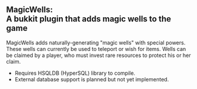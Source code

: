 MagicWells:    
A bukkit plugin that adds magic wells to the game
---
MagicWells adds naturally-generating "magic wells"
with special powers.  These wells can currently be used
to teleport or wish for items.  Wells can be claimed by
a player, who must invest rare resources to protect 
his or her claim.

* Requires HSQLDB (HyperSQL) library to compile.
* External database support is planned but not yet implemented.
